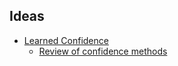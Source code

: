 ## Ideas
- [Learned Confidence](https://arxiv.org/abs/1802.04865)
  - [Review of confidence methods](https://bharathpbhat.github.io/2021/04/04/getting-confidence-estimates-from-neural-networks.html)

